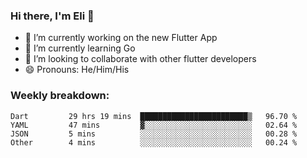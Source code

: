 ### Hi there, I'm Eli 👋
- 🔭 I’m currently working on the new Flutter App
- 🌱 I’m currently learning Go
- 🦄 I’m looking to collaborate with other flutter developers
- 😄 Pronouns: He/Him/His

### Weekly breakdown:
<!--START_SECTION:waka-->

```text
Dart         29 hrs 19 mins  ████████████████████████▒   96.70 %
YAML         47 mins         ▓░░░░░░░░░░░░░░░░░░░░░░░░   02.64 %
JSON         5 mins          ░░░░░░░░░░░░░░░░░░░░░░░░░   00.28 %
Other        4 mins          ░░░░░░░░░░░░░░░░░░░░░░░░░   00.24 %
```

<!--END_SECTION:waka-->
